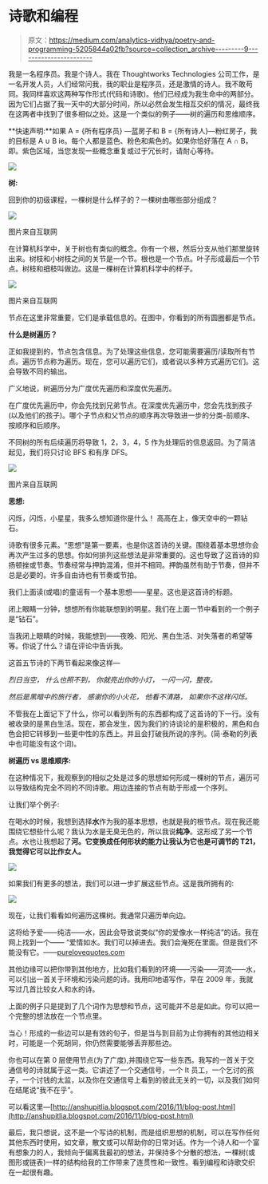 # 诗歌和编程

> 原文：<https://medium.com/analytics-vidhya/poetry-and-programming-5205844a02fb?source=collection_archive---------9----------------------->

我是一名程序员。我是个诗人。我在 Thoughtworks Technologies 公司工作，是一名开发人员，人们经常问我，我的职业是程序员，还是激情的诗人。我不敢苟同。我同样喜欢这两种写作形式(代码和诗歌)。他们已经成为我生命中的两部分。因为它们占据了我一天中的大部分时间，所以必然会发生相互交织的情况，最终我在这两者中找到了很多相似之处。这是一个类似的例子——树的遍历和思维顺序。

**快速声明:**如果 A = {所有程序员} —蓝房子和 B = {所有诗人}—粉红房子，我的目标是 A ∪ B ie。每个人都是蓝色、粉色和紫色的。如果你恰好落在 A ∩ B，即。紫色区域，当您发现一些概念重复或过于冗长时，请耐心等待。

![](img/c3f45d6399397cc942dcdd8bf6be12da.png)

**树:**

回到你的初级课程，一棵树是什么样子的？一棵树由哪些部分组成？

![](img/570c008501e698771e6568b3d7dfd921.png)

图片来自互联网

在计算机科学中，关于树也有类似的概念。你有一个根，然后分支从他们那里旋转出来。树枝和小树枝之间的关节是一个节。根也是一个节点。叶子形成最后一个节点。树枝和细枝叫做边。这是一棵树在计算机科学中的样子。

![](img/a406577d0d1351f5be7ff0ec424f6f7c.png)

图片来自互联网

节点在这里非常重要，它们是承载信息的。在图中，你看到的所有圆圈都是节点。

**什么是树遍历？**

正如我提到的，节点包含信息。为了处理这些信息，您可能需要遍历/读取所有节点。遍历节点称为遍历。现在，您可以遍历它们，或者说以多种方式遍历它们。这会导致不同的输出。

广义地说，树遍历分为广度优先遍历和深度优先遍历。

在广度优先遍历中，你会先找到兄弟节点。在深度优先遍历中，您会先找到孩子(以及他们的孩子)。哪个子节点和父节点的顺序再次导致进一步的分类-前顺序、按顺序和后顺序。

不同树的所有后续遍历将导致 1，2，3，4，5 作为处理后的信息返回。为了简洁起见，我们将只讨论 BFS 和有序 DFS。

![](img/57e90863a60065b9f0c61b7ea47ac253.png)

图片来自互联网

**思想:**

闪烁，闪烁，小星星，我多么想知道你是什么！
高高在上，像天空中的一颗钻石。

诗歌有很多元素。“思想”是第一要素，也是你这首诗的关键。围绕着基本思想你会再次产生过多的思想。你如何排列这些想法是非常重要的。这也导致了这首诗的抑扬顿挫或节奏。节奏经常与押韵混淆，但并不相同。押韵虽然有助于节奏，但并不总是必要的。许多自由诗也有节奏或节拍。

我们上面读(或唱)的童谣有一个基本思想——星星。这也是这首诗的标题。

闭上眼睛一分钟，想想所有你能联想到的明星。我们在上面一节中看到的一个例子是“钻石”。

当我闭上眼睛的时候，我能想到——夜晚、阳光、黑白生活、对失落者的希望等等。你说了什么？请在评论中告诉我。

这首五节诗的下两节看起来像这样—

*烈日当空，
什么也照不到，
你就亮出你的小灯，
一闪一闪，整夜。*

*然后是黑暗中的旅行者，
感谢你的小火花，
他看不清路，
如果你不这样闪烁。*

不管我在上面记下了什么，你可以看到所有的东西都构成了这首诗的下一行。没有被收录的是黑白生活。现在，那会发生，因为我们的诗谈论的是积极的，黑色和白色会把它转移到一些更中性的东西上。并且会打破我所说的序列。(简·泰勒的列表中也可能没有这个词)。

**树遍历 vs 思维顺序:**

在这种情况下，我观察到的相似之处是过多的思想如何形成一棵树的节点，遍历可以导致结构完全不同的不同诗歌。用边连接的节点有助于形成一个序列。

让我们举个例子:

在喝水的时候，我想到选择**水**作为我的基本思想，也就是我的根节点。现在我还能围绕它想些什么呢？我认为水是无臭无色的，所以我说**纯净**。这形成了另一个节点。水也让我想起了**河。它变换成任何形状的能力让我认为它也是可调节的 T21，我觉得它可以比作女人。**

![](img/3c68142e38bb46d6b46a8637728f871b.png)

如果我们有更多的想法，我们可以进一步扩展这些节点。这是我所拥有的:

![](img/a7cce0231768f6bcad5d01eb5de9ecc0.png)

现在，让我们看看如何遍历这棵树。我通常只遍历单向边。

这将给予爱——纯洁——水，因此会导致说类似“你的爱像水一样纯洁”的话。我在网上找到一个——
“爱情如水。我们可以掉进去。我们会淹死在里面。但是我们不能没有它。——[purelovequotes.com](https://www.purelovequotes.com/)

其他边缘可以把你带到其他地方，比如我们看到的环境——污染——河流——水，可以引出一首关于环境和污染问题的诗。我用印地语写作，早在 2009 年，我就写过几首比较女人和水的诗。

上面的例子只是提到了几个词作为思想和节点，这可能并不总是如此。你可以把一个完整的想法放在一个节点里。

当心！形成的一些边可以是有效的句子，但是当与到目前为止你拥有的其他边相关时，可能是一个死胡同，你仍然需要能够丢弃那些边。

你也可以在第 0 层使用节点(为了广度),并围绕它写一些东西。我写的一首关于交通信号的诗就属于这一类。它讲述了一个交通信号，一个 It 员工，一个乞讨的孩子，一个讨钱的太监，以及你在交通信号上看到的彼此无关的一切，以及我们如何在结尾说“我不在乎”。

可以看这里—[http://anshupitlia.blogspot.com/2016/11/blog-post.html](http://anshupitlia.blogspot.com/2016/11/blog-post.html)

最后，我只想说，这不是一个写诗的机制，而是组织思想的机制，可以在写作任何其他东西时使用，如文章，散文或可以帮助你的日常对话。作为一个诗人和一个富有想象力的人，我倾向于偏离我最初的想法，并保持多个分散的想法，一棵树(或图形或链表)一样的结构给我的工作带来了连贯性和一致性。看到编程和诗歌交织在一起很有趣。
